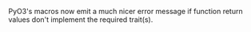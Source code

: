 PyO3's macros now emit a much nicer error message if function return values don't implement the required trait(s).